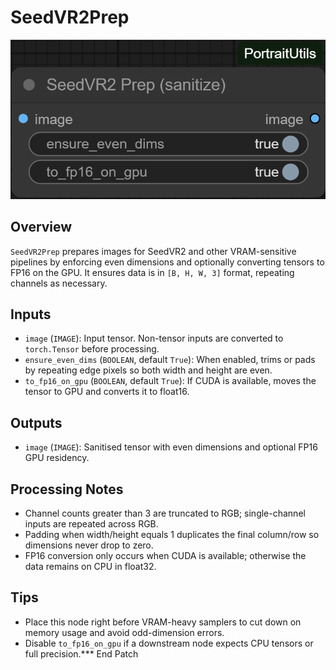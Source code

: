 # SeedVR2Prep
![Screenshot](screenshots/seedvr2_prep.png)


## Overview
`SeedVR2Prep` prepares images for SeedVR2 and other VRAM-sensitive pipelines by enforcing even dimensions and optionally converting tensors to FP16 on the GPU. It ensures data is in `[B, H, W, 3]` format, repeating channels as necessary.

## Inputs
- `image` (`IMAGE`): Input tensor. Non-tensor inputs are converted to `torch.Tensor` before processing.
- `ensure_even_dims` (`BOOLEAN`, default `True`): When enabled, trims or pads by repeating edge pixels so both width and height are even.
- `to_fp16_on_gpu` (`BOOLEAN`, default `True`): If CUDA is available, moves the tensor to GPU and converts it to float16.

## Outputs
- `image` (`IMAGE`): Sanitised tensor with even dimensions and optional FP16 GPU residency.

## Processing Notes
- Channel counts greater than 3 are truncated to RGB; single-channel inputs are repeated across RGB.
- Padding when width/height equals 1 duplicates the final column/row so dimensions never drop to zero.
- FP16 conversion only occurs when CUDA is available; otherwise the data remains on CPU in float32.

## Tips
- Place this node right before VRAM-heavy samplers to cut down on memory usage and avoid odd-dimension errors.
- Disable `to_fp16_on_gpu` if a downstream node expects CPU tensors or full precision.*** End Patch
